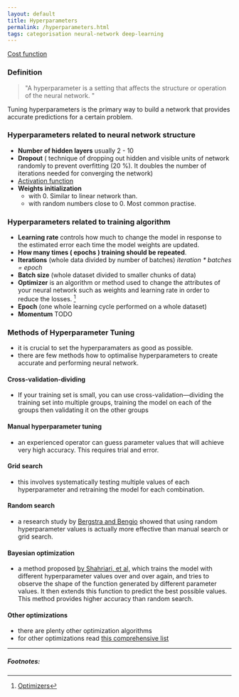 ```yaml
---
layout: default
title: Hyperparameters
permalink: /hyperparameters.html
tags: categorisation neural-network deep-learning
---
```


[Cost function]({{site.url}}{{site.prod}}/activation-function.html)

### Definition

> "A hyperparameter is a setting that affects the structure or operation of the neural network. "



Tuning hyperparameters is the primary way to build a network that provides accurate 
predictions for a certain problem. 


### Hyperparameters related to neural network structure

- **Number of hidden layers** usually 2 - 10
- **Dropout** ( technique of dropping out hidden and visible  units of network randomly to prevent overfitting (20 %). It doubles the number of iterations needed for converging the network) 
- [Activation function]({{site.url}}{{site.prod}}/activation-function.html)
- **Weights initialization** 
    - with 0. Similar to linear network than.
    - with random numbers close to 0. Most common practise.

### Hyperparameters related to training algorithm

- **Learning rate**  controls how much to change the model in response to the estimated error each time the model weights are updated.
- **How many times ( epochs ) training should be repeated**.
- **Iterations** (whole data divided by number of batches) *iteration * batches = epoch*
- **Batch size** (whole dataset divided to smaller chunks of data)
- **Optimizer** is an algorithm or method used to change the attributes of your neural network such as weights and learning rate in order to reduce the losses. [^1]
- **Epoch** (one whole learning cycle performed on a whole dataset)
- **Momentum** <span class="color:red">TODO</span>


### Methods of Hyperparameter Tuning

- it is crucial to set the hyperparamaters as good as possible.
- there are few methods how to optimalise hyperparameters to create accurate and performing neural network.

#### Cross-validation-dividing

- If your training set is small, you can use cross-validation—dividing the training set into multiple groups, training 
 the model on each of the groups then validating it on the other groups
 
#### Manual hyperparameter tuning
 
- an experienced operator can guess parameter values that will achieve very high accuracy. This requires trial and error.

#### Grid search
- this involves systematically testing multiple values of each hyperparameter and retraining the model for each combination.

#### Random search

- a research study by [Bergstra and Bengio](http://www.jmlr.org/papers/volume13/bergstra12a/bergstra12a.pdf)
 showed that using random hyperparameter values is actually more effective than manual search or grid search.
 
#### Bayesian optimization
 
- a method proposed [by Shahriari, et al,](https://drive.google.com/viewerng/viewer?url=https://www.cs.ox.ac.uk/people/nando.defreitas/publications/BayesOptLoop.pdf) which trains the
 model with different hyperparameter values over and over again, and tries to observe the shape of the function generated by different parameter values. 
 It then extends this function to predict the best possible values. This method provides higher accuracy than random search.
 
#### Other optimizations

- there are plenty other optimization algorithms
- for other optimizations read [this comprehensive list](https://medium.com/@mikkokotila/a-comprehensive-list-of-hyperparameter-optimization-tuning-solutions-88e067f19d9)
 
<hr />

##### Footnotes:

[^1]: [Optimizers](https://towardsdatascience.com/optimizers-for-training-neural-network-59450d71caf6)


